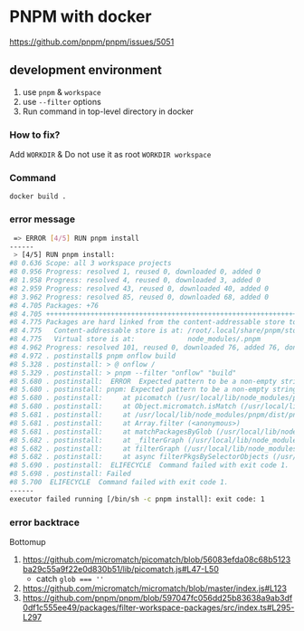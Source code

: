 # PNPM with docker

<https://github.com/pnpm/pnpm/issues/5051>

## development environment

1. use `pnpm` & `workspace`
2. use `--filter` options
3. Run command in top-level directory in docker

### How to fix?

Add `WORKDIR` & Do not use it as root
`WORKDIR workspace`

### Command

`docker build .`

### error message

```bash
 => ERROR [4/5] RUN pnpm install                                                                        5.8s
------
 > [4/5] RUN pnpm install:
#8 0.636 Scope: all 3 workspace projects
#8 0.956 Progress: resolved 1, reused 0, downloaded 0, added 0
#8 1.958 Progress: resolved 4, reused 0, downloaded 3, added 0
#8 2.959 Progress: resolved 43, reused 0, downloaded 40, added 0
#8 3.962 Progress: resolved 85, reused 0, downloaded 68, added 0
#8 4.705 Packages: +76
#8 4.705 ++++++++++++++++++++++++++++++++++++++++++++++++++++++++++++++++++++++++++++
#8 4.775 Packages are hard linked from the content-addressable store to the virtual store.
#8 4.775   Content-addressable store is at: /root/.local/share/pnpm/store/v3
#8 4.775   Virtual store is at:             node_modules/.pnpm
#8 4.962 Progress: resolved 101, reused 0, downloaded 76, added 76, done
#8 4.972 . postinstall$ pnpm onflow build
#8 5.328 . postinstall: > @ onflow /
#8 5.329 . postinstall: > pnpm --filter "onflow" "build"
#8 5.680 . postinstall:  ERROR  Expected pattern to be a non-empty string
#8 5.680 . postinstall: pnpm: Expected pattern to be a non-empty string
#8 5.680 . postinstall:     at picomatch (/usr/local/lib/node_modules/pnpm/dist/pnpm.cjs:46782:15)
#8 5.680 . postinstall:     at Object.micromatch.isMatch (/usr/local/lib/node_modules/pnpm/dist/pnpm.cjs:46963:54)
#8 5.681 . postinstall:     at /usr/local/lib/node_modules/pnpm/dist/pnpm.cjs:51921:66
#8 5.681 . postinstall:     at Array.filter (<anonymous>)
#8 5.681 . postinstall:     at matchPackagesByGlob (/usr/local/lib/node_modules/pnpm/dist/pnpm.cjs:51921:33)
#8 5.682 . postinstall:     at _filterGraph (/usr/local/lib/node_modules/pnpm/dist/pnpm.cjs:51840:27)
#8 5.682 . postinstall:     at filterGraph (/usr/local/lib/node_modules/pnpm/dist/pnpm.cjs:51814:29)
#8 5.682 . postinstall:     at async filterPkgsBySelectorObjects (/usr/local/lib/node_modules/pnpm/dist/pnpm.cjs:51777:27)
#8 5.690 . postinstall:  ELIFECYCLE  Command failed with exit code 1.
#8 5.698 . postinstall: Failed
#8 5.700  ELIFECYCLE  Command failed with exit code 1.
------
executor failed running [/bin/sh -c pnpm install]: exit code: 1
```

### error backtrace

Bottomup

1. <https://github.com/micromatch/picomatch/blob/56083efda08c68b5123ba29c55a9f22e0d830b51/lib/picomatch.js#L47-L50>
   - catch `glob === ''`
2. <https://github.com/micromatch/micromatch/blob/master/index.js#L123>
3. <https://github.com/pnpm/pnpm/blob/597047fc056dd25b83638a9ab3df0df1c555ee49/packages/filter-workspace-packages/src/index.ts#L295-L297>
